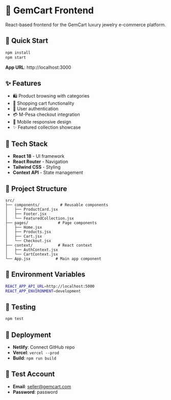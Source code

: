 # 💎 GemCart Frontend

React-based frontend for the GemCart luxury jewelry e-commerce platform.

## 🚀 Quick Start

```bash
npm install
npm start
```

**App URL**: http://localhost:3000

## ✨ Features
- 🛍️ Product browsing with categories
- 🛒 Shopping cart functionality
- 👤 User authentication
- 💳 M-Pesa checkout integration
- 📱 Mobile responsive design
- ✨ Featured collection showcase

## 🎨 Tech Stack
- **React 18** - UI framework
- **React Router** - Navigation
- **Tailwind CSS** - Styling
- **Context API** - State management

## 📁 Project Structure
```
src/
├── components/         # Reusable components
│   ├── ProductCard.jsx
│   ├── Footer.jsx
│   └── FeaturedCollection.jsx
├── pages/             # Page components
│   ├── Home.jsx
│   ├── Products.jsx
│   ├── Cart.jsx
│   └── Checkout.jsx
├── context/           # React context
│   ├── AuthContext.jsx
│   └── CartContext.jsx
└── App.jsx           # Main app component
```

## 🔧 Environment Variables
```bash
REACT_APP_API_URL=http://localhost:5000
REACT_APP_ENVIRONMENT=development
```

## 🧪 Testing
```bash
npm test
```

## 🚀 Deployment
- **Netlify**: Connect GitHub repo
- **Vercel**: `vercel --prod`
- **Build**: `npm run build`


## 🎯 Test Account
- **Email**: seller@gemcart.com
- **Password**: password
